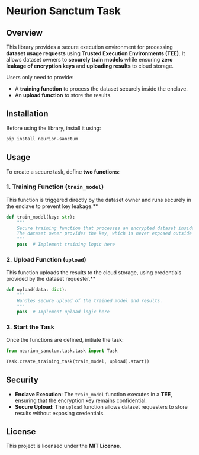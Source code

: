 # **Neurion Sanctum Task**

## **Overview**
This library provides a secure execution environment for processing **dataset usage requests** using **Trusted Execution Environments (TEE)**. It allows dataset owners to **securely train models** while ensuring **zero leakage of encryption keys** and **uploading results** to cloud storage.

Users only need to provide:
- A **training function** to process the dataset securely inside the enclave.
- An **upload function** to store the results.

## **Installation**
Before using the library, install it using:
```sh
pip install neurion-sanctum
```

## **Usage**
To create a secure task, define **two functions**:

### 1. Training Function (`train_model`)
This function is triggered directly by the dataset owner and runs securely in the enclave to prevent key leakage.**

```python
def train_model(key: str):
    """
    Secure training function that processes an encrypted dataset inside the enclave.
    The dataset owner provides the key, which is never exposed outside the enclave.
    """
    pass  # Implement training logic here
```

### 2. Upload Function (`upload`)
This function uploads the results to the cloud storage, using credentials provided by the dataset requester.**

```python
def upload(data: dict):
    """
    Handles secure upload of the trained model and results.
    """
    pass  # Implement upload logic here
```

### **3. Start the Task**
Once the functions are defined, initiate the task:

```python
from neurion_sanctum.task.task import Task

Task.create_training_task(train_model, upload).start()
```

## **Security**
- **Enclave Execution**: The `train_model` function executes in a **TEE**, ensuring that the encryption key remains confidential.
- **Secure Upload**: The `upload` function allows dataset requesters to store results without exposing credentials.

## **License**
This project is licensed under the **MIT License**.

